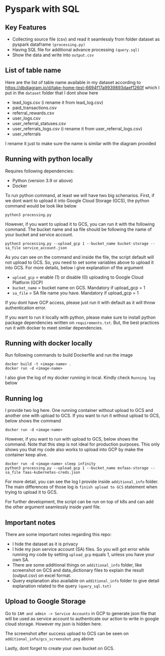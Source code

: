 # Pyspark with SQL

## Key Features
- Collecting source file (csv) and read it seamlessly from folder dataset as pyspark dataframe `(processing.py)`
- Having SQL file for additional advance processing `(query.sql)`
- Show the data and write into `output.csv`

## List of table name
Here are the list of table name  available in my dataset according to https://dbdiagram.io/d/take-home-test-6694f17a9939893daef1260f which I put in the `dataset` folder that I dont show here

- lead_logs.csv (i rename it from lead_log.csv)
- paid_transactions.csv
- referral_rewards.csv
- user_logs.csv
- user_referral_statuses.csv
- user_referrals_logs.csv (i rename it from user_referral_logs.csv)
- user_referrals

I rename it just to make sure the name is similar with the diagram provided

## Running with python locally
Requires following dependencies: 
- Python (version 3.9 or above)
- Docker

To run python command, at least we will have two big schenarios. First, if we dont want to upload it into Google Cloud Storage (GCS), the python command would be look like below

```shell
python3 processing.py
```

However, if you want to upload it to GCS, you can run it with the following command. The bucket name and sa file should be following the name of your bucket and service account.

```shell
python3 processing.py --upload_gcp 1 --bucket_name bucket-storage --sa_file service_account.json
```

As you can see on the command and inside the file, the script default will not upload to GCS. So, you need to set some variables above to upload it into GCS. For more details, below i give explanation of the argument 

- `upload_gcp` = enable (1) or disable (0) uploading to Google Cloud Platform (GCP)
- `bucket_name` = bucket name on GCS. Mandatory if upload_gcp = 1
- `sa_file` = SA file name you have. Mandatory if upload_gcp = 1

If you dont have GCP access, please just run it with default as it will throw authentication error.

If you want to run it locally with python, please make sure to install python package dependencies written on `requirements.txt`. But, the best practices run it with docker to meet similar dependencies.


## Running with docker locally

Run following commands to build Dockerfile and run the image
```shell
docker build -t <image-name> .
docker run -d <image-name>
```
I also give the log of my docker running in local. Kindly check `Running log` below

## Running log
I provide two log here. One running container without upload to GCS and another one with upload to GCS. If you want to run it without upload to GCS, below shows the command

```shell
docker run -d <image-name>
```

However, if you want to run with upload to GCS, below shows the command. Note that this step is not ideal for production purposes. This only shows you that my code also works to upload into GCP by make the container keep alive.

```shell
docker run -d <image-name> sleep infinity
python3 processing.py --upload_gcp 1 --bucket_name mxfaas-storage --sa_file faas-kubernetes-creds.json
```

For more detail, you can see the log I provide inside `additional_info` folder. The main differences of those log is `finish upload to GCS` statement when trying to upload it to GCS.

For further development, the script can be run on top of k8s and can add the other argument seamlessly inside yaml file.

## Important notes
There are some important notes regarding this repo: 
- I hide the dataset as it is privacy
- I hide my json service account (SA) files. So you will got error while running my code by setting `upload_gcp` equals 1, unless you have your own SA.
- There are some additional things on `additional_info` folder, like screenshot on GCS and data_dictionary files to explain the result (output.csv) on excel format.
- Query explanation also available on `additional_info` folder to give detail explanation related to the query
`(query_sql.txt)`

## Upload to Google Storage

Go to `IAM and admin -> Service Accounts` in GCP to generate json file that will be used as service account to authenticate our action to write in google cloud storage. However my json is hidden here.

The screenshot after success upload to GCS can be seen on `additional_info/gcs_screenshot.png` above

Lastly, dont forget to create your own bucket on GCS.
